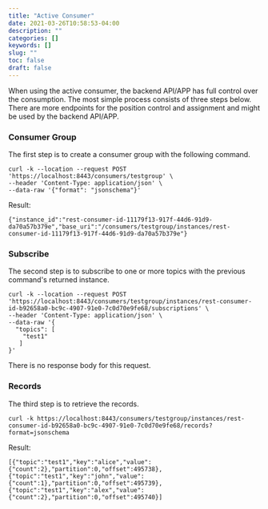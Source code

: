 ```yaml
---
title: "Active Consumer"
date: 2021-03-26T10:58:53-04:00
description: ""
categories: []
keywords: []
slug: ""
toc: false
draft: false
---
```


When using the active consumer, the backend API/APP has full control over the consumption. The most simple process consists of three steps below. There are more endpoints for the position control and assignment and might be used by the backend API/APP. 

### Consumer Group

The first step is to create a consumer group with the following command. 

```
curl -k --location --request POST 'https://localhost:8443/consumers/testgroup' \
--header 'Content-Type: application/json' \
--data-raw '{"format": "jsonschema"}'
```

Result:

```
{"instance_id":"rest-consumer-id-11179f13-917f-44d6-91d9-da70a57b379e","base_uri":"/consumers/testgroup/instances/rest-consumer-id-11179f13-917f-44d6-91d9-da70a57b379e"}
```


### Subscribe

The second step is to subscribe to one or more topics with the previous command's returned instance. 

```
curl -k --location --request POST 'https://localhost:8443/consumers/testgroup/instances/rest-consumer-id-b92658a0-bc9c-4907-91e0-7c0d70e9fe68/subscriptions' \
--header 'Content-Type: application/json' \
--data-raw '{
  "topics": [
    "test1"
   ]
}'
```

There is no response body for this request. 

### Records

The third step is to retrieve the records. 

```
curl -k https://localhost:8443/consumers/testgroup/instances/rest-consumer-id-b92658a0-bc9c-4907-91e0-7c0d70e9fe68/records?format=jsonschema
```

Result:

```
[{"topic":"test1","key":"alice","value":{"count":2},"partition":0,"offset":495738},{"topic":"test1","key":"john","value":{"count":1},"partition":0,"offset":495739},{"topic":"test1","key":"alex","value":{"count":2},"partition":0,"offset":495740}]
```


